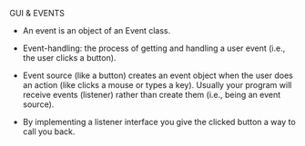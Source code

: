 GUI & EVENTS

- An event is an object of an Event class.

- Event-handling: the process of getting and handling a user event (i.e., the user clicks a button).

- Event source (like a button) creates an event object when the user does an action (like clicks a mouse or types a key). Usually your program will receive events (listener) rather than create them (i.e., being an event source).

- By implementing a listener interface you give the clicked button a way to call you back.
